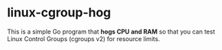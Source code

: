 # linux-cgroup-hog
This is a simple Go program that **hogs CPU and RAM** so that you can test   Linux Control Groups (cgroups v2) for resource limits.
